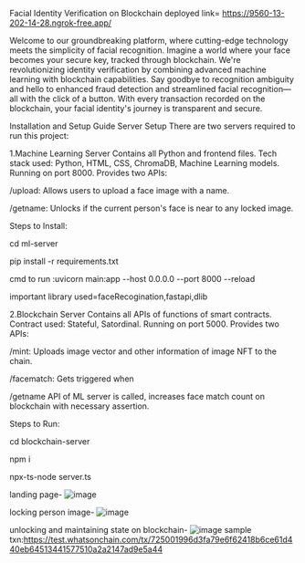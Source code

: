 Facial Identity Verification on Blockchain
deployed link=  https://9560-13-202-14-28.ngrok-free.app/

Welcome to our groundbreaking platform, where cutting-edge technology meets the simplicity of facial recognition. Imagine a world where your face becomes your secure key, tracked through blockchain. We're revolutionizing identity verification by combining advanced machine learning with blockchain capabilities. Say goodbye to recognition ambiguity and hello to enhanced fraud detection and streamlined facial recognition—all with the click of a button. With every transaction recorded on the blockchain, your facial identity's journey is transparent and secure.



Installation and Setup Guide
Server Setup
There are two servers required to run this project:

1.Machine Learning Server
Contains all Python and frontend files.
Tech stack used: Python, HTML, CSS, ChromaDB, Machine Learning models.
Running on port 8000.
Provides two APIs:


/upload: Allows users to upload a face image with a name.


/getname: Unlocks if the current person's face is near to any locked image.


Steps to Install:

cd ml-server

pip install -r requirements.txt

cmd to run
:uvicorn main:app --host 0.0.0.0 --port 8000 --reload

important library used=faceRecogination,fastapi,dlib


2.Blockchain Server
Contains all APIs of functions of smart contracts.
Contract used: Stateful, Satordinal.
Running on port 5000.
Provides two APIs:


/mint: Uploads image vector and other information of image NFT to the chain.


/facematch: Gets triggered when 

/getname API of ML server is called, increases face match count on blockchain with necessary assertion.

Steps to Run:

cd blockchain-server

npm i

npx-ts-node server.ts



landing page-
![image](https://github.com/shubham78901/Facial-Identity-Verification-on-Blockchain-with-Machine-Learning-Integration/assets/70124011/fc2412df-7f5b-4746-acb1-2720f7c412b7)

locking person image-
![image](https://github.com/shubham78901/Facial-Identity-Verification-on-Blockchain-with-Machine-Learning-Integration/assets/70124011/d987b08a-6602-4a6f-8aa4-68cc8850d3b6)

unlocking and maintaining state on blockchain-
![image](https://github.com/shubham78901/Facial-Identity-Verification-on-Blockchain-with-Machine-Learning-Integration/assets/70124011/c6c56310-dee9-464c-afc9-9556dbbdbed9)
 sample txn:https://test.whatsonchain.com/tx/725001996d3fa79e6f62418b6ce61d440eb64513441577510a2a2147ad9e5a44









